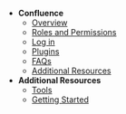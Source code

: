 - **Confluence**
  - [Overview](confluence/confluence-overview)
  -	[Roles and Permissions](confluence/confluence-roles-and-permissions)
  - [Log in](confluence/confluence-log-in)
  - [Plugins](confluence/confluence-plugins)
  - [FAQs](confluence/confluence-faqs)
  - [Additional Resources](confluence/confluence-additional-resources)      
- **Additional Resources**
  - [Tools](https://docs.developer.tech.gov.sg/docs/ship-hats-tools/#/tools-overview)
  - [Getting Started](https://docs.developer.tech.gov.sg/docs/ship-hats-getting-started/#/)


<!--

- **Confluence**
  - [Overview](confluence/confluence-overview)
  -	[User Journey](confluence/confluence-user-journey)
  -	[Roles and Permissions](confluence/confluence-roles-and-permissions)
  - [Provision](confluence/confluence-provision)
  - [Access](confluence/confluence-access)
  -	[Add](confluence/confluence-add)
  -	[Modify](confluence/confluence-modify)
  -	[Remove](confluence/confluence-remove)
  - [Best Practices](confluence/confluence-best-practices)
  - [FAQs](confluence/confluence-faqs)
  - [Troubleshooting](confluence/confluence-troubleshooting)
  - [Additional Resources](confluence/confluence-additional-resources)      
- **Additional Resources**
  - [Tools](https://docs.developer.tech.gov.sg/docs/ship-hats-tools/#/tools-overview)
  - [Getting Started](https://docs.developer.tech.gov.sg/docs/ship-hats-getting-started/#/)
  - [Portal](https://docs.developer.tech.gov.sg/docs/ship-hats-portal/#/ship-hats-portal-overview)

-->  
